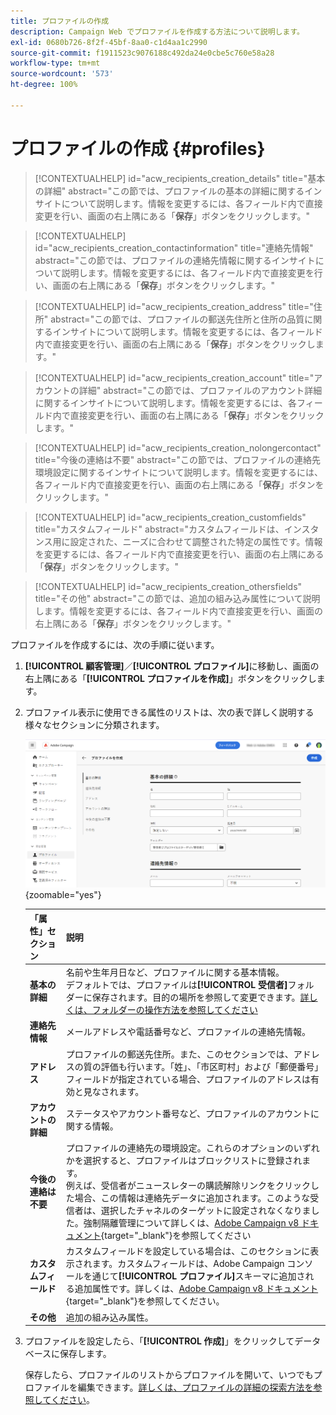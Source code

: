 ```yaml
---
title: プロファイルの作成
description: Campaign Web でプロファイルを作成する方法について説明します。
exl-id: 0680b726-8f2f-45bf-8aa0-c1d4aa1c2990
source-git-commit: f1911523c9076188c492da24e0cbe5c760e58a28
workflow-type: tm+mt
source-wordcount: '573'
ht-degree: 100%

---
```


# プロファイルの作成 {#profiles}

>[!CONTEXTUALHELP]
>id="acw_recipients_creation_details"
>title="基本の詳細"
>abstract="この節では、プロファイルの基本の詳細に関するインサイトについて説明します。情報を変更するには、各フィールド内で直接変更を行い、画面の右上隅にある「**保存**」ボタンをクリックします。"

>[!CONTEXTUALHELP]
>id="acw_recipients_creation_contactinformation"
>title="連絡先情報"
>abstract="この節では、プロファイルの連絡先情報に関するインサイトについて説明します。情報を変更するには、各フィールド内で直接変更を行い、画面の右上隅にある「**保存**」ボタンをクリックします。"

>[!CONTEXTUALHELP]
>id="acw_recipients_creation_address"
>title="住所"
>abstract="この節では、プロファイルの郵送先住所と住所の品質に関するインサイトについて説明します。情報を変更するには、各フィールド内で直接変更を行い、画面の右上隅にある「**保存**」ボタンをクリックします。"

>[!CONTEXTUALHELP]
>id="acw_recipients_creation_account"
>title="アカウントの詳細"
>abstract="この節では、プロファイルのアカウント詳細に関するインサイトについて説明します。情報を変更するには、各フィールド内で直接変更を行い、画面の右上隅にある「**保存**」ボタンをクリックします。"

>[!CONTEXTUALHELP]
>id="acw_recipients_creation_nolongercontact"
>title="今後の連絡は不要"
>abstract="この節では、プロファイルの連絡先環境設定に関するインサイトについて説明します。情報を変更するには、各フィールド内で直接変更を行い、画面の右上隅にある「**保存**」ボタンをクリックします。"

>[!CONTEXTUALHELP]
>id="acw_recipients_creation_customfields"
>title="カスタムフィールド"
>abstract="カスタムフィールドは、インスタンス用に設定された、ニーズに合わせて調整された特定の属性です。情報を変更するには、各フィールド内で直接変更を行い、画面の右上隅にある「**保存**」ボタンをクリックします。"

>[!CONTEXTUALHELP]
>id="acw_recipients_creation_othersfields"
>title="その他"
>abstract="この節では、追加の組み込み属性について説明します。情報を変更するには、各フィールド内で直接変更を行い、画面の右上隅にある「**保存**」ボタンをクリックします。"

プロファイルを作成するには、次の手順に従います。

1. **[!UICONTROL 顧客管理]**／**[!UICONTROL プロファイル]**&#x200B;に移動し、画面の右上隅にある「**[!UICONTROL プロファイルを作成]**」ボタンをクリックします。

1. プロファイル表示に使用できる属性のリストは、次の表で詳しく説明する様々なセクションに分類されます。

   ![プロファイルに使用できる属性のリストをセクションに整理したスクリーンショット](assets/create-profile.png){zoomable="yes"}

   | 「属性」セクション | 説明 |
   |  ---  |  ---  |
   | **基本の詳細** | 名前や生年月日など、プロファイルに関する基本情報。<br/>デフォルトでは、プロファイルは&#x200B;**[!UICONTROL 受信者]**&#x200B;フォルダーに保存されます。目的の場所を参照して変更できます。[詳しくは、フォルダーの操作方法を参照してください](../get-started/permissions.md#folders) |
   | **連絡先情報** | メールアドレスや電話番号など、プロファイルの連絡先情報。 |
   | **アドレス** | プロファイルの郵送先住所。また、このセクションでは、アドレスの質の評価も行います。「姓」、「市区町村」および「郵便番号」フィールドが指定されている場合、プロファイルのアドレスは有効と見なされます。 |
   | **アカウントの詳細** | ステータスやアカウント番号など、プロファイルのアカウントに関する情報。 |
   | **今後の連絡は不要** | プロファイルの連絡先の環境設定。これらのオプションのいずれかを選択すると、プロファイルはブロックリストに登録されます。<br/>例えば、受信者がニュースレターの購読解除リンクをクリックした場合、この情報は連絡先データに追加されます。このような受信者は、選択したチャネルのターゲットに設定されなくなりました。強制隔離管理について詳しくは、[Adobe Campaign v8 ドキュメント](https://experienceleague.adobe.com/docs/campaign/campaign-v8/send/failures/quarantines.html?lang=ja){target="_blank"}を参照してください |
   | **カスタムフィールド** | カスタムフィールドを設定している場合は、このセクションに表示されます。カスタムフィールドは、Adobe Campaign コンソールを通じて&#x200B;**[!UICONTROL プロファイル]**&#x200B;スキーマに追加される追加属性です。詳しくは、[Adobe Campaign v8 ドキュメント](https://experienceleague.adobe.com/docs/campaign/campaign-v8/developer/shemas-forms/extend-schema.html?lang=ja){target="_blank"}を参照してください。 |
   | **その他** | 追加の組み込み属性。 |

1. プロファイルを設定したら、「**[!UICONTROL 作成]**」をクリックしてデータベースに保存します。

   保存したら、プロファイルのリストからプロファイルを開いて、いつでもプロファイルを編集できます。[詳しくは、プロファイルの詳細の探索方法を参照してください](profile-view.md)。